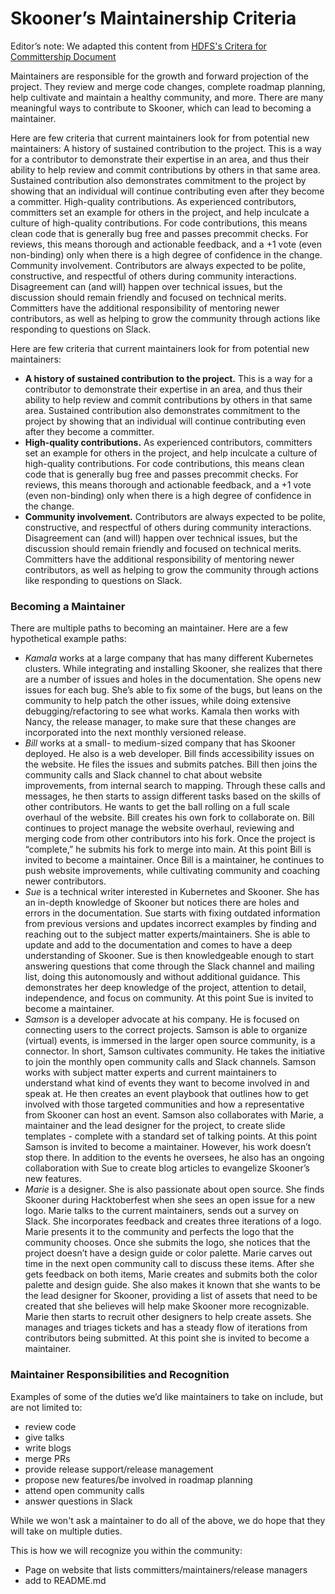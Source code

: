 # Skooner’s Maintainership Criteria 

Editor’s note: We adapted this content from [HDFS's Critera for Committership Document](https://hadoop.apache.org/committer_criteria.html)

Maintainers are responsible for the growth and forward projection of the project. They review and merge code changes, complete roadmap planning, help cultivate and maintain a healthy community, and more. There are many meaningful ways to contribute to Skooner, which can lead to becoming a maintainer. 

Here are few criteria that current maintainers look for from potential new maintainers:
A history of sustained contribution to the project. This is a way for a contributor to demonstrate their expertise in an area, and thus their ability to help review and commit contributions by others in that same area. Sustained contribution also demonstrates commitment to the project by showing that an individual will continue contributing even after they become a committer.
High-quality contributions. As experienced contributors, committers set an example for others in the project, and help inculcate a culture of high-quality contributions. For code contributions, this means clean code that is generally bug free and passes precommit checks. For reviews, this means thorough and actionable feedback, and a +1 vote (even non-binding) only when there is a high degree of confidence in the change.
Community involvement. Contributors are always expected to be polite, constructive, and respectful of others during community interactions. Disagreement can (and will) happen over technical issues, but the discussion should remain friendly and focused on technical merits. Committers have the additional responsibility of mentoring newer contributors, as well as helping to grow the community through actions like responding to questions on Slack.

Here are few criteria that current maintainers look for from potential new maintainers:
- **A history of sustained contribution to the project.** This is a way for a contributor to demonstrate their expertise in an area, and thus their ability to help review and commit contributions by others in that same area. Sustained contribution also demonstrates commitment to the project by showing that an individual will continue contributing even after they become a committer.
- **High-quality contributions.** As experienced contributors, committers set an example for others in the project, and help inculcate a culture of high-quality contributions. For code contributions, this means clean code that is generally bug free and passes precommit checks. For reviews, this means thorough and actionable feedback, and a +1 vote (even non-binding) only when there is a high degree of confidence in the change.
- **Community involvement.** Contributors are always expected to be polite, constructive, and respectful of others during community interactions. Disagreement can (and will) happen over technical issues, but the discussion should remain friendly and focused on technical merits. Committers have the additional responsibility of mentoring newer contributors, as well as helping to grow the community through actions like responding to questions on Slack.

### Becoming a Maintainer

There are multiple paths to becoming an maintainer. Here are a few hypothetical example paths:

- *Kamala* works at a large company that has many different Kubernetes clusters. While integrating and installing Skooner, she realizes that there are a number of issues and holes in the documentation. She opens new issues for each bug. She’s able to fix some of the bugs, but leans on the community to help patch the other issues, while doing extensive debugging/refactoring to see what works. Kamala then works with Nancy, the release manager, to make sure that these changes are incorporated into the next monthly versioned release.
- *Bill* works at a small- to medium-sized company that has Skooner deployed. He also is a web developer. Bill finds accessibility issues on the website. He files the issues and submits patches. Bill then joins the community calls and Slack channel to chat about website improvements, from internal search to mapping. Through these calls and messages, he then starts to assign different tasks based on the skills of other contributors. He wants to get the ball rolling on a full scale overhaul of the website. Bill creates his own fork to collaborate on. Bill continues to project manage the website overhaul, reviewing and merging code from other contributors into his fork. Once the project is “complete,” he submits his fork to merge into main. At this point Bill is invited to become a maintainer. Once Bill is a maintainer, he continues to push website improvements, while cultivating community and coaching newer contributors.
- *Sue* is a technical writer interested in Kubernetes and Skooner. She has an in-depth knowledge of Skooner but notices there are holes and errors in the documentation. Sue starts with fixing outdated information from previous versions and updates incorrect examples by finding and reaching out to the subject matter experts/maintainers. She is able to update and add to the documentation and comes to have a deep understanding of Skooner. Sue is then knowledgeable enough to start answering questions that come through the Slack channel and mailing list, doing this autonomously and without additional guidance. This demonstrates her deep knowledge of the project, attention to detail, independence, and focus on community. At this point Sue is invited to become a maintainer.  
- *Samson* is a developer advocate at his company. He is focused on connecting users to the correct projects. Samson is able to organize (virtual) events, is immersed in the larger open source community, is a connector. In short, Samson cultivates community. He takes the initiative to join the monthly open community calls and Slack channels. Samson works with subject matter experts and current maintainers to understand what kind of events they want to become involved in and speak at. He then creates an event playbook that outlines how to get involved with those targeted communities and how a representative from Skooner can host an event. Samson also collaborates with Marie, a maintainer and the lead designer for the project, to create slide templates - complete with a standard set of talking points. At this point Samson is invited to become a maintainer. However, his work doesn’t stop there. In addition to the events he oversees, he also has an ongoing collaboration with Sue to create blog articles to evangelize Skooner’s new features. 
- *Marie* is a designer. She is also passionate about open source. She finds Skooner during Hacktoberfest when she sees an open issue for a new logo. Marie talks to the current maintainers, sends out a survey on Slack. She incorporates feedback and creates three iterations of a logo. Marie presents it to the community and perfects the logo that the community chooses. Once she submits the logo, she notices that the project doesn’t have a design guide or color palette. Marie carves out time in the next open community call to discuss these items. After she gets feedback on both items, Marie creates and submits both the color palette and design guide. She also makes it known that she wants to be the lead designer for Skooner, providing a list of assets that need to be created that she believes will help make Skooner more recognizable. Marie then starts to recruit other designers to help create assets. She manages and triages tickets and has a steady flow of iterations from contributors being submitted. At this point she is invited to become a maintainer. 

### Maintainer Responsibilities and Recognition

Examples of some of the duties we’d like maintainers to take on include, but are not limited to:
- review code
- give talks 
- write blogs
- merge PRs 
- provide release support/release management
- propose new features/be involved in roadmap planning
- attend open community calls
- answer questions in Slack

While we won't ask a maintainer to do all of the above, we do hope that they will take on multiple duties.

This is how we will recognize you within the community:
- Page on website that lists committers/maintainers/release managers 
- add to README.md 
